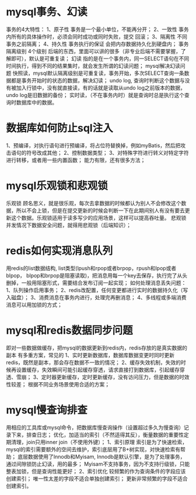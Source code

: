 # mysql事务、幻读
  事务的4大特性：
    1、原子性 事务是一个最小单位，不能再分开；
    2、一致性  事务内所有的具体操作时，必须会同时成功或同时失败，提交 回滚；
    3、隔离性 不同事务之前隔离；
    4、持久性 事务执行的保证 会把内存数据持久化到硬盘内；
  事务隔离级别
    4个级别 后端的东西，里面可以讲的很多（非专业后端不需要掌握，了解即可），默认是可重复读；
  幻读
    指的是在一个事务内，同一SELECT语句在不同时间执行，得到不同的结果集时，就会发生所谓的幻读问题；
    mysql解决幻读问题
      快照读，mysql默认隔离级别是可重复读，事务开始，多次SELECT查询一条数据都是事务开始时的状态的数据，解决幻读；
      undo log, 查询时判断这个数据与没有被加入行锁中，没有就直接读，有的话就是读取从undo log之前版本的数据， undo log是旧数据的备份；
      实时读，（不在事务内时）就是查询时总是执行这个查询时数据库中的数据。

# 数据库如何防止sql注入
  1、预编译，对执行语句进行预编译，将占位符替换掉，例如myBatis，然后把攻击语句的符号改成其他；
  2、控制数据类型；
  3、对特殊字符进行转义对特定字符进行转移，或者用一些内置函数；
  能力有限，还有很多方法；

# mysql乐观锁和悲观锁
  乐观锁
    顾名思义，就是很乐观，每次去拿数据的时候都认为别人不会修改这个数据，所以不会上锁，但是在提交更新的时候会判断一下在此期间别人有没有要去更新这个数据。乐观锁适用于读多写少的应用场景，这样可以提高吞吐量。
  悲观锁
    并发情况下数据安全问题，就得用悲观锁（后端知识）；

# redis如何实现消息队列
  用redis的list数据结构, list类型(lpush和rpop或者brpop，rpush和lpop或者blpop， blpop和brpop是阻塞读取)，把消息用每一个key去保存，执行完了从头删掉，一般用阻塞形式，需要结合发布订阅一起实现；
  如何处理消息丢失问题：  
    1、队列操作启用事务；
    2、redis改配置，任何变更都进行实时的数据持久化（写入磁盘）；
    3、消费消息在事务内进行，处理完再删消息；
    4、多线程或多端消费消息可以用加锁的方式；

# mysql和redis数据同步问题
  即对一些数据做缓存，把mysql的数据更新到redis内，redis存放的是真实数据的副本
  有多重方案，常见的
    1、实时更新数据库，数据库数据变更时同时更新redis，既然是副本，那会存在数据不一致的情况；
    2、缓存失效机制，失效的时候再设置缓存，失效瞬间可能引起缓存穿透，请求直接打到数据库，引起缓存穿透、雪崩；
    3、定时器更新缓存，定时更新缓存，没有访问压力，但是数据的时效性较差；
    根据不同业务场景使用合适的方案；

# mysql慢查询排查
  用相应的工具库或mysql命令，把数据库慢查询操作（设置超过多久为慢查询）记录下来，排查日志；
  优化，加适当的索引（不然适得其反），衡量数据的重要性定期清理，join只用inner join（不使用外键）；
  1、索引原理
    索引是为了快速检索，mysql的索引需要额外的空间去维护，索引底层用了B+树实现，对快速检索有帮助；
    底层数据使用了Innodb和Myisam,
      Innodb是默认引擎，是为了处理事务，通过间隙锁防止幻读，用的最多；
      Myisam不支持事务，因为不支持行级锁，只能整表加锁，但是查询性能更好；
  2、索引优化
    较频繁的作为查询条件的字段应该创建索引；
    唯一性太差的字段不适合单独创建索引；
    更新非常频繁的字段不适合创建索引。
